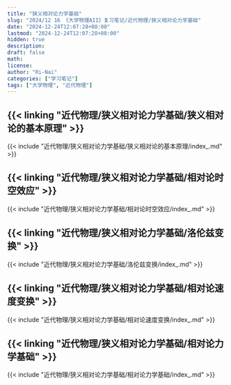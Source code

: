 ```yaml
---
title: "狭义相对论力学基础"
slug: "2024/12 16 《大学物理AII》复习笔记/近代物理/狭义相对论力学基础"
date: "2024-12-24T12:07:28+08:00"
lastmod: "2024-12-24T12:07:28+08:00"
hidden: true
description:
draft: false
math:
license:
author: "Ri-Nai"
categories: ["学习笔记"]
tags: ["大学物理", "近代物理"]
---
```

## {{< linking "近代物理/狭义相对论力学基础/狭义相对论的基本原理" >}}
{{< include "近代物理/狭义相对论力学基础/狭义相对论的基本原理/index_.md" >}}

## {{< linking "近代物理/狭义相对论力学基础/相对论时空效应" >}}
{{< include "近代物理/狭义相对论力学基础/相对论时空效应/index_.md" >}}

## {{< linking "近代物理/狭义相对论力学基础/洛伦兹变换" >}}
{{< include "近代物理/狭义相对论力学基础/洛伦兹变换/index_.md" >}}

## {{< linking "近代物理/狭义相对论力学基础/相对论速度变换" >}}
{{< include "近代物理/狭义相对论力学基础/相对论速度变换/index_.md" >}}

## {{< linking "近代物理/狭义相对论力学基础/相对论力学基础" >}}
{{< include "近代物理/狭义相对论力学基础/相对论力学基础/index_.md" >}}

